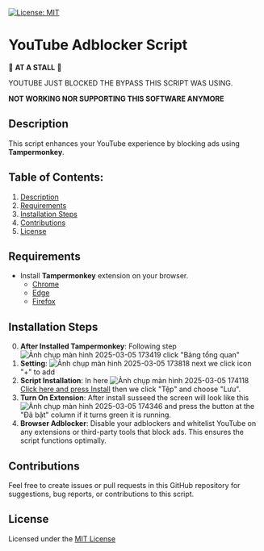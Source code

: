 [![License: MIT](https://img.shields.io/badge/License-MIT-yellow.svg)](https://opensource.org/licenses/MIT)
# YouTube Adblocker Script

🚧 **AT A STALL** 🚧 

YOUTUBE JUST BLOCKED THE BYPASS THIS SCRIPT WAS USING.

**NOT WORKING NOR SUPPORTING THIS SOFTWARE ANYMORE**

## Description
This script enhances your YouTube experience by blocking ads using **Tampermonkey**. 

## Table of Contents:
1. [Description](#description)
2. [Requirements](#requirements)
3. [Installation Steps](#installation-steps)
4. [Contributions](#contributions)
5. [License](#license)

## Requirements
- Install **Tampermonkey** extension on your browser.
   - [Chrome](https://chromewebstore.google.com/detail/tampermonkey/dhdgffkkebhmkfjojejmpbldmpobfkfo)
   - [Edge](https://microsoftedge.microsoft.com/addons/detail/tampermonkey/iikmkjmpaadaobahmlepeloendndfphd)
   - [Firefox](https://addons.mozilla.org/en-US/firefox/addon/tampermonkey/)

## Installation Steps 
0. **After Installed Tampermonkey**: Following step ![Ảnh chụp màn hình 2025-03-05 173419](https://github.com/user-attachments/assets/217db0aa-f6a3-49f0-b2da-27e60bf0c24b) 
click "Bảng tổng quan"
1. **Setting**: ![Ảnh chụp màn hình 2025-03-05 173818](https://github.com/user-attachments/assets/48f6e90d-b9f6-494e-86e5-5552a003695a) next we click icon "+" to add 
2. **Script Installation**: In here ![Ảnh chụp màn hình 2025-03-05 174118](https://github.com/user-attachments/assets/787e82c7-1abc-4968-8471-b9ac6ced13d4)
[Click here and press Install](https://github.com/SevKan10/Script-AdBlock-YTB/blob/main/script.js) then we click "Tệp" and choose "Lưu".
3. **Turn On Extension**: After install susseed the screen will look like this ![Ảnh chụp màn hình 2025-03-05 174346](https://github.com/user-attachments/assets/469595ba-e05f-4d8c-8afa-aa135d85a7f8)
and press the button at the "Đã bật" column if it turns green it is running.
4. **Browser Adblocker**: Disable your adblockers and whitelist YouTube on any extensions or third-party tools that block ads. This ensures the script functions optimally.

## Contributions
Feel free to create issues or pull requests in this GitHub repository for suggestions, bug reports, or contributions to this script.

## License 
Licensed under the [MIT License]()
